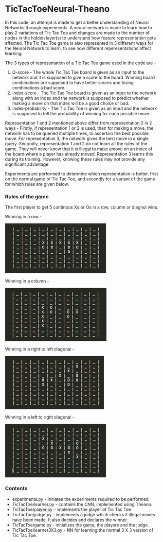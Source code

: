 # TicTacToeNeural-Theano
In this code, an attempt is made to get a better understanding of Neural Networks through experiments. A neural network is made to learn how to play 2 variations of Tic Tac Toe and changes are made to the number of nodes in the hidden layer(s) to understand how feature representation gets affected. The Tic Tac Toe game is also represented in 3 different ways for the Neural Network to learn, to see how different reperesentations affect learning.

The 3 types of representation of a Tic Tac Toe game used in the code are -

1. Q-score  - The whole Tic Tac Toe board is given as an input to the network and it is supposed to give a score to the board. Winning board combinations are supposed to have better scores and losing combinations a bad score.
2. Index-score - The Tic Tac Toe board is given as an input to the network along with an index and the network is supposed to predict whether making a move on that index will be a good choice or bad.
3. Index-probability - The Tic Tac Toe is given as an input and the network is supposed to tell the probability of winning for each possible move.

Representation 1 and 2 mentioned above differ from representation 3 in 2 ways - Firstly, if representation 1 or 2 is used, then for making a move, the network has to be queried multiple times, to ascertain the best possible move. For representation 3, the network gives the best move in a single query.
Secondly, representation 1 and 2 do not learn all the rules of the game. They will never know that it is illegal to make amove on an index of the board where a player has already moved. Representation 3 learns this during its training. However, knowing these rules may not provide any significant advantage.

Experiments are performed to determine which representation is better, first on the normal game of Tic Tac Toe, and secondly for a variant of the game for which rules are given below.

### Rules of the game
The first player to get 5 continous Xs or Os in a row, column or diagnol wins.

Winning in a row -

![Winning in a Row image](https://github.com/tapishr/TicTacToeNeural-Theano/blob/master/Markdown/Images/winning_in_row.png)


Winning in a column -

![Winning in a Row image](https://github.com/tapishr/TicTacToeNeural-Theano/blob/master/Markdown/Images/winning_in_col.png)


Winning in a right to left diagonal -

![Winning in a Row image](https://github.com/tapishr/TicTacToeNeural-Theano/blob/master/Markdown/Images/winning_in_rldiagonal.png)


Winning in a left to right diagonal -

![Winning in a Row image](https://github.com/tapishr/TicTacToeNeural-Theano/blob/master/Markdown/Images/winning_in_lrdiagonal.png)

### Contents

- experiments.py - initiates the experiments required to be performed.
- TicTacToe/learner.py - contains the CNN, implemented using Theano.
- TicTacToe/player.py - implements the player of Tic Tac Toe
- TicTacToe/judge.py - implements a judge which checks if illegal moves have been made. It also decides and declares the winner.
- TicTacToe/game.py - initializes the game, the players and the judge.
- TicTacToe/learner3X3.py - NN for learning the normal 3 X 3 version of Tic Tac Toe.
